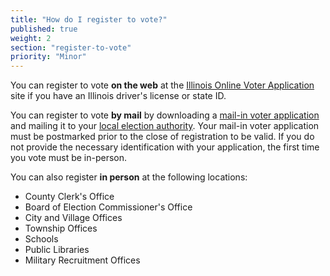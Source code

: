 ```yaml
---
title: "How do I register to vote?"
published: true
weight: 2
section: "register-to-vote"
priority: "Minor"
---
```

You can register to vote **on the web** at the [Illinois Online Voter Application](https://ova.elections.il.gov/) site if you have an Illinois driver's license or state ID.  

You can register to vote **by mail** by downloading a [mail-in voter application](http://www.elections.il.gov/Downloads/VotingInformation/PDF/R-19.pdf) and mailing it to your [local election authority](http://www.elections.il.gov/ElectionAuthorities/ElecAuthorityList.aspx). Your mail-in voter application must be postmarked prior to the close of registration to be valid. If you do not provide the necessary identification with your application, the first time you vote must be in-person.  

You can also register **in person** at the following locations:  
- County Clerk's Office  
- Board of Election Commissioner's Office  
- City and Village Offices  
- Township Offices  
- Schools  
- Public Libraries  
- Military Recruitment Offices  
